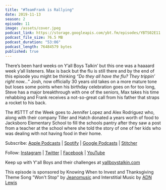 ```yaml
---
title: "#TeamFrank is Rallying"
date: 2019-11-13
season: 2
episode: 11
image: /assets/cover.jpeg
podcast_link: https://storage.googleapis.com/ybt.fm/episodes/YBTS02E11.mp3
podcast_file_size: 76.5 MB
podcast_duration: "53:06"
podcast_length: 76484579 bytes
published: true
---
```


There’s been hard weeks on Y’all Boys Talkin’ but this one was a haaaard week y’all listeners. Max is back but the flu is still there and by the end of this episode you might be thinking _“Do they all have the flu? They trippin’ right now...”_ Josh, now officially 30 years old takes on a more mature tone but loses some points when his birthday celebration goes on for too long, Steve has a major breakthrough with one of the seniors, Max takes his time rehabbing and Frank receives a not-so-great call from his father that straps a rocket to his back.

The #STTT of the Week goes to Jennifer Lopez and Alex Rodriguez who, along with their company Tiller and Hatch donated a years worth of food to Jacksboro Elementary School to fill the schools pantry after they saw a post from a teacher at the school where she told the story of one of her kids who was dealing with not having food in their home.

Subscribe: [Apple Podcasts](https://podcasts.apple.com/us/podcast/yall-boys-talkin/id1452781895) | [Spotify](https://open.spotify.com/show/5xzMcpzL8T5g7zGqNMoQcB?si=XiBcFHUuQiezpPAWpIqv_A) | [Google Podcasts](https://play.google.com/music/m/Icqw2qixlfgyrebhomlxrhen7k4?t=Yall_Boys_Talkin) | [Stitcher](https://www.stitcher.com/podcast/yallboystalkin/yall-boys-talkin) 

Follow: [Instagram](https://www.instagram.com/yallboystalkin/) | [Twitter](https://twitter.com/yallboystalkin) | [Facebook](https://www.facebook.com/yallboystalkin/) | [YouTube](https://www.youtube.com/channel/UCV3VM1NDsYr_M5ST8S7hcPg)

Keep up with Y'all Boys and their challenges at [yallboystalkin.com](https://ybt.fm/)

This episode is sponsored by Knowing When to Invest and Thanksgiving
<br>Theme Song "Won't Stop" by [Jeanomusic](https://www.jeanomusic.com/) and Interstitial Music by [ADN Lewis](https://www.adnlewis.com/)